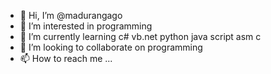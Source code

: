 - 👋 Hi, I’m @madurangago
- 👀 I’m interested in programming
- 🌱 I’m currently learning c# vb.net python java script asm c
- 💞️ I’m looking to collaborate on programming
- 📫 How to reach me ...

<!---
madurangago/madurangago is a ✨ special ✨ repository because its `README.md` (this file) appears on your GitHub profile.
You can click the Preview link to take a look at your changes.
--->
